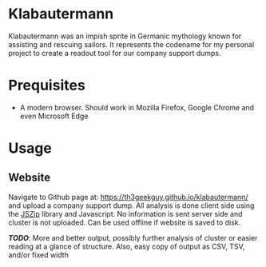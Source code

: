 # Klabautermann

Klabautermann was an impish sprite in Germanic mythology known for assisting and rescuing sailors. It represents the codename for my personal project to create a readout tool for our company support dumps.

# Prequisites
- A modern browser. Should work in Mozilla Firefox, Google Chrome and even Microsoft Edge

# Usage
## Website
Navigate to Github page at: https://th3geekguy.github.io/klabautermann/ and upload a company support dump. All analysis is done client side using the [JSZip](https://stuk.github.io/jszip/) library and Javascript. No information is sent server side and cluster is not uploaded. Can be used offline if website is saved to disk.

_**TODO**_: More and better output, possibly further analysis of cluster or easier reading at a glance of structure. Also, easy copy of output as CSV, TSV, and/or fixed width
